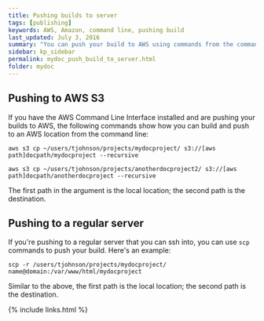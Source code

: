 ```yaml
---
title: Pushing builds to server
tags: [publishing]
keywords: AWS, Amazon, command line, pushing build
last_updated: July 3, 2016
summary: "You can push your build to AWS using commands from the command line. By including your copy commands in commands, you can package all of the build and deploy process into executable scripts."
sidebar: kp_sidebar
permalink: mydoc_push_build_to_server.html
folder: mydoc
---
```



## Pushing to AWS S3

If you have the AWS Command Line Interface installed and are pushing your builds to AWS, the following commands show how you can build and push to an AWS location from the command line:

```
aws s3 cp ~/users/tjohnson/projects/mydocproject/ s3://[aws path]docpath/mydocproject --recursive

aws s3 cp ~/users/tjohnson/projects/anotherdocproject2/ s3://[aws path]docpath/anotherdocproject --recursive
```

The first path in the argument is the local location; the second path is the destination.

## Pushing to a regular server

If you're pushing to a regular server that you can ssh into, you can use `scp` commands to push your build. Here's an example:

```
scp -r /users/tjohnson/projects/mydocproject/ name@domain:/var/www/html/mydocproject
```

Similar to the above, the first path is the local location; the second path is the destination.

{% include links.html %}
